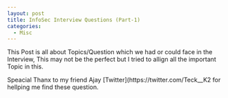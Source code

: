 ```yaml
---
layout: post
title: InfoSec Interview Questions (Part-1)
categories:
  - Misc
---
```


<p>This Post is all about Topics/Question which we had or could face in the Interview, This may not be the perfect but I tried to allign all the important Topic in this.</p>
<p>Speacial Thanx to my friend Ajay [Twitter](https://twitter.com/Teck__K2 for hellping me find these question.</p>

